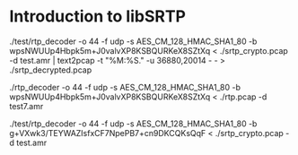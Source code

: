 <a name="introduction-to-libsrtp"></a>
# Introduction to libSRTP

./test/rtp_decoder -o 44 -f udp -s AES_CM_128_HMAC_SHA1_80 -b wpsNWUUp4Hbpk5m+J0valvXP8KSBQURKeX8SZtXq < ./srtp_crypto.pcap -d test.amr | text2pcap -t "%M:%S." -u 36880,20014 - - > ./srtp_decrypted.pcap


./rtp_decoder -o 44 -f udp -s AES_CM_128_HMAC_SHA1_80 -b wpsNWUUp4Hbpk5m+J0valvXP8KSBQURKeX8SZtXq < ./rtp.pcap -d test7.amr


./test/rtp_decoder -o 44 -f udp -s AES_CM_128_HMAC_SHA1_80 -b g+VXwk3/TEYWAZIsfxCF7NpePB7+cn9DKCQKsQqF < ./srtp_crypto.pcap -d test.amr